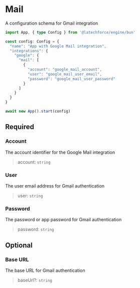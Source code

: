 # Mail

A configuration schema for Gmail integration

```ts
import App, { type Config } from '@latechforce/engine/bun'

const config: Config = {
  "name": "App with Google Mail integration",
  "integrations": {
    "google": {
      "mail": [
        {
          "account": "google_mail_account",
          "user": "google_mail_user_email",
          "password": "google_mail_user_password"
        }
      ]
    }
  }
}

await new App().start(config)
```
## Required

### Account

The account identifier for the Google Mail integration
>account: `string`

### User

The user email address for Gmail authentication
>user: `string`

### Password

The password or app password for Gmail authentication
>password: `string`

## Optional

### Base URL

The base URL for Gmail authentication
>baseUrl?: `string`

